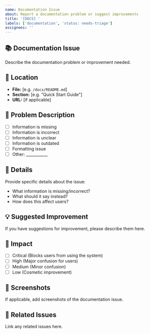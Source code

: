 ```yaml
---
name: Documentation Issue
about: Report a documentation problem or suggest improvements
title: '[DOCS] '
labels: ['documentation', 'status: needs-triage']
assignees: ''
---
```


## 📚 Documentation Issue
Describe the documentation problem or improvement needed.

## 📍 Location
- **File:** [e.g. `/docs/README.md`]
- **Section:** [e.g. "Quick Start Guide"]
- **URL:** [if applicable]

## 🐛 Problem Description
- [ ] Information is missing
- [ ] Information is incorrect
- [ ] Information is unclear
- [ ] Information is outdated
- [ ] Formatting issue
- [ ] Other: ___________

## 📝 Details
Provide specific details about the issue:
- What information is missing/incorrect?
- What should it say instead?
- How does this affect users?

## 💡 Suggested Improvement
If you have suggestions for improvement, please describe them here.

## 🎯 Impact
- [ ] Critical (Blocks users from using the system)
- [ ] High (Major confusion for users)
- [ ] Medium (Minor confusion)
- [ ] Low (Cosmetic improvement)

## 📸 Screenshots
If applicable, add screenshots of the documentation issue.

## 🔗 Related Issues
Link any related issues here.
